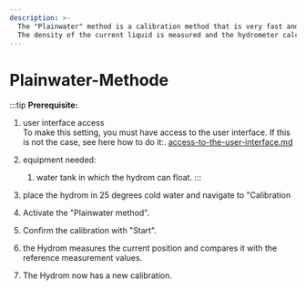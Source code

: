 ```yaml
---
description: >-
  The "Plainwater" method is a calibration method that is very fast and uncomplicated.
  The density of the current liquid is measured and the hydrometer calculates from experience the formula
---
```


# Plainwater-Methode

:::tip
**Prerequisite:**

1. user interface access\
   To make this setting, you must have access to the user interface. If this is not the case, see here how to do it:\.
   [access-to-the-user-interface.md](../../getting-started/establish-first-connection-to-the-hydrom/access-to-the-user-interface.md "mention")
2. equipment needed:
   1. water tank in which the hydrom can float.
:::

1. place the hydrom in 25 degrees cold water and navigate to "Calibration
2. Activate the "Plainwater method". 
3. Confirm the calibration with "Start". 
4. the Hydrom measures the current position and compares it with the reference measurement values. 
5. The Hydrom now has a new calibration.
